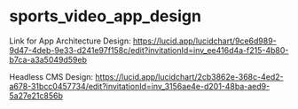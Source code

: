 # sports_video_app_design

Link for App Architecture Design:
https://lucid.app/lucidchart/9ce6d989-9d47-4deb-9e33-d241e97f158c/edit?invitationId=inv_ee416d4a-f215-4b80-b7ca-a3a5049d59eb

Headless CMS Design:
https://lucid.app/lucidchart/2cb3862e-368c-4ed2-a678-31bcc0457734/edit?invitationId=inv_3156ae4e-d201-48ba-aed9-5a27e21c856b
